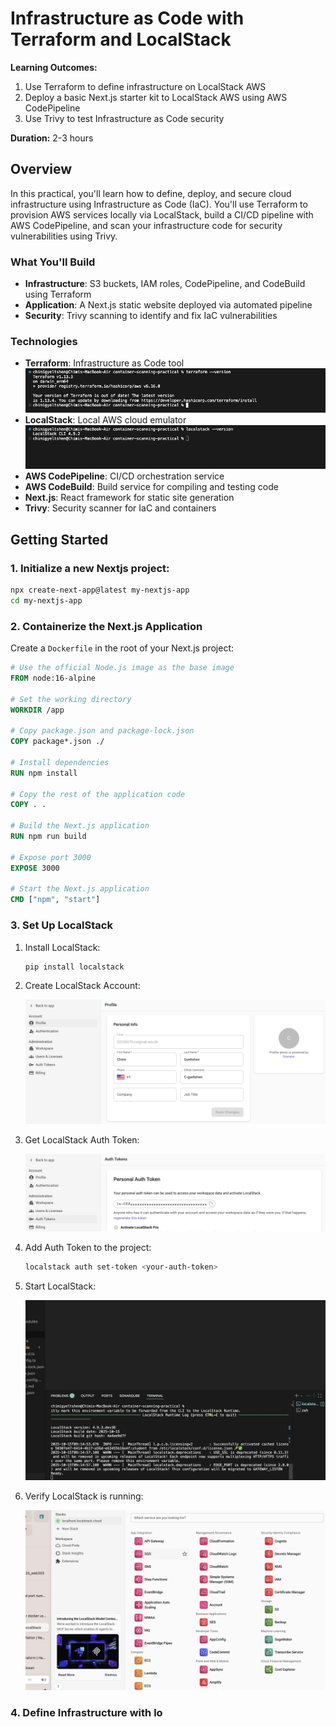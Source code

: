 # Infrastructure as Code with Terraform and LocalStack

**Learning Outcomes:**
1. Use Terraform to define infrastructure on LocalStack AWS
2. Deploy a basic Next.js starter kit to LocalStack AWS using AWS CodePipeline
3. Use Trivy to test Infrastructure as Code security

**Duration:** 2-3 hours

## Overview

In this practical, you'll learn how to define, deploy, and secure cloud infrastructure using Infrastructure as Code (IaC). You'll use Terraform to provision AWS services locally via LocalStack, build a CI/CD pipeline with AWS CodePipeline, and scan your infrastructure code for security vulnerabilities using Trivy.

### What You'll Build

- **Infrastructure**: S3 buckets, IAM roles, CodePipeline, and CodeBuild using Terraform
- **Application**: A Next.js static website deployed via automated pipeline
- **Security**: Trivy scanning to identify and fix IaC vulnerabilities

### Technologies

- **Terraform**: Infrastructure as Code tool
    ![3](image/3.png)
- **LocalStack**: Local AWS cloud emulator
    ![4](image/4.png)
- **AWS CodePipeline**: CI/CD orchestration service
- **AWS CodeBuild**: Build service for compiling and testing code
- **Next.js**: React framework for static site generation
- **Trivy**: Security scanner for IaC and containers

## Getting Started

### 1. Initialize a new Nextjs project:

   ```bash
   npx create-next-app@latest my-nextjs-app
   cd my-nextjs-app
   ```

### 2. Containerize the Next.js Application 

   Create a `Dockerfile` in the root of your Next.js project:

   ```Dockerfile
   # Use the official Node.js image as the base image
   FROM node:16-alpine

   # Set the working directory
   WORKDIR /app

   # Copy package.json and package-lock.json
   COPY package*.json ./

   # Install dependencies
   RUN npm install

   # Copy the rest of the application code
   COPY . .

   # Build the Next.js application
   RUN npm run build

   # Expose port 3000
   EXPOSE 3000

   # Start the Next.js application
   CMD ["npm", "start"]
   ```  

### 3. Set Up LocalStack

1. Install LocalStack:

   ```bash
   pip install localstack
   ```

2. Create LocalStack Account:

    ![5](image/5.png)

3. Get LocalStack Auth Token:

    ![6](image/6.png)

4. Add Auth Token to the project:

    ```bash
    localstack auth set-token <your-auth-token>
    ```

5. Start LocalStack:

    ![1](image/1.png)

6. Verify LocalStack is running:

    ![2](image/2.png)

### 4. Define Infrastructure with lo
